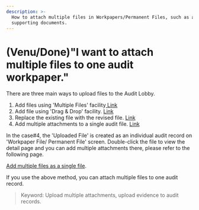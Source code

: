 ```yaml
---
description: >-
  How to attach multiple files in Workpapers/Permanent Files, such as attaching
  supporting documents.
---
```


# \(Venu/Done\)"I want to attach multiple files to one audit workpaper."

There are three main ways to upload files to the Audit Lobby.

1. Add files using 'Multiple Files' facility[ Link](../undefined-2/guide-by-scenario/4./2-2/4-4..md) 
2. Add file using 'Drag & Drop' facility. [Link](../undefined-2/guide-by-scenario/4./2-2/2-2-3..md)  
3. Replace the existing file with the revised file. [Link](../undefined-2/guide-by-scenario/4./2-2/2-2-5.-replace.md)
4. Add multiple attachments to a single audit file. [Link](../undefined-2/guide-by-scenario/4./2-2/2-2-3..md)

In the case\#4, the 'Uploaded File' is created as an individual audit record on 'Workpaper File/ Permanent File' screen. Double-click the file to view the detail page and you can add multiple attachments there, please refer to the following page.

[Add multiple files as a single file](../undefined-2/guide-by-scenario/4./2-2/2-2-3..md).

If you use the above method, you can attach multiple files to one audit record.

> Keyword: Upload multiple attachments, upload evidence to audit records.



